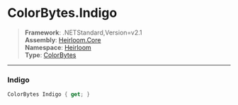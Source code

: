 # ColorBytes.Indigo

> **Framework**: .NETStandard,Version=v2.1  
> **Assembly**: [Heirloom.Core][0]  
> **Namespace**: [Heirloom][0]  
> **Type**: [ColorBytes][1]

--------------------------------------------------------------------------------

### Indigo

```cs
ColorBytes Indigo { get; }
```

[0]: ../Heirloom.Core.md
[1]: Heirloom.ColorBytes.md
